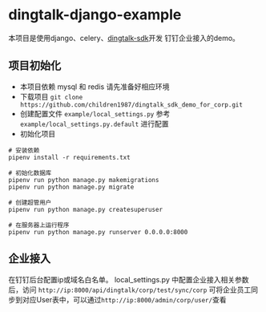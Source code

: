 # dingtalk-django-example

本项目是使用django、celery、[dingtalk-sdk](http://github.com/007gzs/dingtalk-sdk "dingtalk-sdk")开发 钉钉企业接入的demo。

项目初始化
----------
- 本项目依赖 mysql 和 redis 请先准备好相应环境
- 下载项目 `git clone https://github.com/children1987/dingtalk_sdk_demo_for_corp.git`
- 创建配置文件 `example/local_settings.py` 参考 `example/local_settings.py.default` 进行配置
- 初始化项目 
```
# 安装依赖
pipenv install -r requirements.txt

# 初始化数据库
pipenv run python manage.py makemigrations
pipenv run python manage.py migrate

# 创建超管用户
pipenv run python manage.py createsuperuser

# 在服务器上运行程序
pipenv run python manage.py runserver 0.0.0.0:8000
```

企业接入
--------
在钉钉后台配置ip或域名白名单。
local_settings.py 中配置企业接入相关参数后，访问 `http://ip:8000/api/dingtalk/corp/test/sync/corp` 可将企业员工同步到对应User表中，可以通过`http://ip:8000/admin/corp/user/`查看
